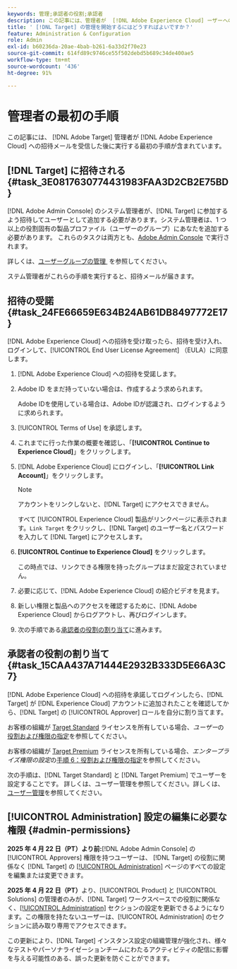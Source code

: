 ```yaml
---
keywords: 管理;承認者の役割;承認者
description: この記事には、管理者が  [!DNL Adobe Experience Cloud] ーザーへの招待メールを受信した後に実行す  [!DNL Adobe Target]  最初の手順が含まれています。
title: ' [!DNL Target] の管理を開始するにはどうすればよいですか？'
feature: Administration & Configuration
role: Admin
exl-id: b60236da-20ae-4bab-b261-6a33d2f70e23
source-git-commit: 614fd89c9746ce55f502debd5b689c34de400ae5
workflow-type: tm+mt
source-wordcount: '436'
ht-degree: 91%

---
```


# 管理者の最初の手順

この記事には、 [!DNL Adobe Target] 管理者が [!DNL Adobe Experience Cloud] への招待メールを受信した後に実行する最初の手順が含まれています。

## [!DNL Target] に招待される {#task_3E0817630774431983FAA3D2CB2E75BD}

[!DNL Adobe Admin Console] のシステム管理者が、[!DNL Target] に参加するよう招待してユーザーとして追加する必要があります。システム管理者は、1 つ以上の役割固有の製品プロファイル（ユーザーのグループ）にあなたを追加する必要があります。 これらのタスクは両方とも、[Adobe Admin Console](https://adminconsole.adobe.com) で実行されます。

詳しくは、[&#x200B; ユーザーグループの管理 &#x200B;](https://helpx.adobe.com/jp/enterprise/using/users.html) を参照してください。

ステム管理者がこれらの手順を実行すると、招待メールが届きます。

## 招待の受諾 {#task_24FE66659E634B24AB61DB8497772E17}

[!DNL Adobe Experience Cloud] への招待を受け取ったら、招待を受け入れ、ログインして、[!UICONTROL End User License Agreement] （EULA）に同意します。

1. [!DNL Adobe Experience Cloud] への招待を受諾します。
1. Adobe ID をまだ持っていない場合は、作成するよう求められます。 

   Adobe IDを使用している場合は、Adobe IDが認識され、ログインするように求められます。
1. [!UICONTROL Terms of Use] を承認します。
1. これまでに行った作業の概要を確認し、「**[!UICONTROL Continue to Experience Cloud]**」をクリックします。
1. [!DNL Adobe Experience Cloud] にログインし、「**[!UICONTROL Link Account]**」をクリックします。

   >[!NOTE]
   >
   >アカウントをリンクしないと、[!DNL Target] にアクセスできません。

   すべて [!UICONTROL Experience Cloud] 製品がリンクページに表示されます。`Link Target` をクリックし、[!DNL Target] のユーザー名とパスワードを入力して [!DNL Target] にアクセスします。
1. **[!UICONTROL Continue to Experience Cloud]** をクリックします。

   この時点では、リンクできる権限を持ったグループはまだ設定されていません。
1. 必要に応じて、[!DNL Adobe Experience Cloud] の紹介ビデオを見ます。
1. 新しい権限と製品へのアクセスを確認するために、[!DNL Adobe Experience Cloud] からログアウトし、再びログインします。
1. 次の手順である[承認者の役割の割り当て](/help/main/administrating-target/start-target.md#task_15CAA437A71444E2932B333D5E66A3C7)に進みます。

## 承認者の役割の割り当て {#task_15CAA437A71444E2932B333D5E66A3C7}

[!DNL Adobe Experience Cloud] への招待を承諾してログインしたら、[!DNL Target] が [!DNL Experience Cloud] アカウントに追加されたことを確認してから、[!DNL Target] の [!UICONTROL Approver] ロールを自分に割り当てます。

お客様の組織が [Target Standard](/help/main/c-intro/intro.md#section_ACD5EFF17AAB4E979CBEFA0145CCD905) ライセンスを所有している場合、*ユーザー*&#x200B;の[役割および権限の指定](/help/main/administrating-target/c-user-management/c-user-management/user-management.md#roles-permissions)を参照してください。

お客様の組織が [Target Premium](/help/main/c-intro/intro.md#premium) ライセンスを所有している場合、*エンタープライズ権限の設定*&#x200B;の[手順 6：役割および権限の指定](/help/main/administrating-target/c-user-management/property-channel/properties-overview.md#section_8C425E43E5DD4111BBFC734A2B7ABC80)を参照してください。

次の手順は、[!DNL Target Standard] と [!DNL Target Premium] でユーザーを設定することです。 詳しくは、ユーザー管理を参照してください。詳しくは、[ユーザー管理](/help/main/administrating-target/c-user-management/user-management.md)を参照してください。

## [!UICONTROL Administration] 設定の編集に必要な権限 {#admin-permissions}

**2025 年 4 月 22 日（PT）より前:**&#x200B;[!DNL Adobe Admin Console] の [!UICONTROL Approvers] 権限を持つユーザーは、 [!DNL Target] の役割に関係なく [!DNL Target] の [[!UICONTROL Administration]](/help/main/administrating-target/administrating-target.md) ページのすべての設定を編集または変更できます。

**2025 年 4 月 22 日（PT）**&#x200B;より、[!UICONTROL Product] と [!UICONTROL Solutions] の管理者のみが、[!DNL Target] ワークスペースでの役割に関係なく、[[!UICONTROL Administration]](/help/main/administrating-target/administrating-target.md) セクションの設定を更新できるようになります。この権限を持たないユーザーは、[!UICONTROL Administration] のセクションに読み取り専用でアクセスできます。

この更新により、[!DNL Target] インスタンス設定の組織管理が強化され、様々なテストやパーソナライゼーションチームにわたるアクティビティの配信に影響を与える可能性のある、誤った更新を防ぐことができます。
